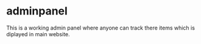 # adminpanel


This is a working admin panel where anyone can track there items which is diplayed in main website.
